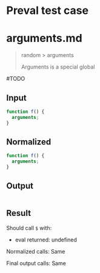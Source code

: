 # Preval test case

# arguments.md

> random > arguments
>
> Arguments is a special global

#TODO

## Input

`````js filename=intro
function f() {
  arguments;
}
`````

## Normalized

`````js filename=intro
function f() {
  arguments;
}
`````

## Output

`````js filename=intro

`````

## Result

Should call `$` with:
 - eval returned: undefined

Normalized calls: Same

Final output calls: Same
